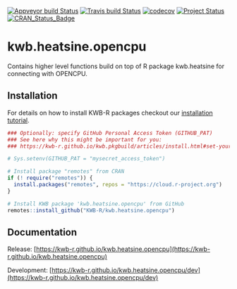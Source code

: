 [![Appveyor build Status](https://ci.appveyor.com/api/projects/status/github/KWB-R/kwb.heatsine.opencpu?branch=main&svg=true)](https://ci.appveyor.com/project/KWB-R/kwb-heatsine-opencpu/branch/main)
[![Travis build Status](https://travis-ci.com/KWB-R/kwb.heatsine.opencpu.svg?branch=main)](https://travis-ci.com/KWB-R/kwb.heatsine.opencpu)
[![codecov](https://codecov.io/github/KWB-R/kwb.heatsine.opencpu/branch/main/graphs/badge.svg)](https://codecov.io/github/KWB-R/kwb.heatsine.opencpu)
[![Project Status](https://img.shields.io/badge/lifecycle-experimental-orange.svg)](https://www.tidyverse.org/lifecycle/#experimental)
[![CRAN_Status_Badge](https://www.r-pkg.org/badges/version/kwb.heatsine.opencpu)]()

# kwb.heatsine.opencpu

Contains higher level functions build on top of R
package kwb.heatsine for connecting with OPENCPU.

## Installation

For details on how to install KWB-R packages checkout our [installation tutorial](https://kwb-r.github.io/kwb.pkgbuild/articles/install.html).

```r
### Optionally: specify GitHub Personal Access Token (GITHUB_PAT)
### See here why this might be important for you:
### https://kwb-r.github.io/kwb.pkgbuild/articles/install.html#set-your-github_pat

# Sys.setenv(GITHUB_PAT = "mysecret_access_token")

# Install package "remotes" from CRAN
if (! require("remotes")) {
  install.packages("remotes", repos = "https://cloud.r-project.org")
}

# Install KWB package 'kwb.heatsine.opencpu' from GitHub
remotes::install_github("KWB-R/kwb.heatsine.opencpu")
```

## Documentation

Release: [https://kwb-r.github.io/kwb.heatsine.opencpu](https://kwb-r.github.io/kwb.heatsine.opencpu)

Development: [https://kwb-r.github.io/kwb.heatsine.opencpu/dev](https://kwb-r.github.io/kwb.heatsine.opencpu/dev)
